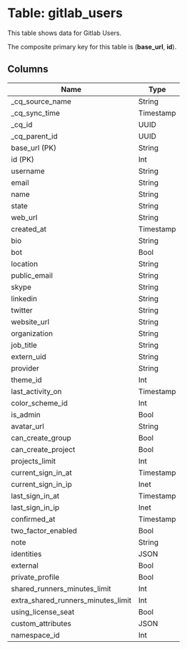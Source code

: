 # Table: gitlab_users

This table shows data for Gitlab Users.

The composite primary key for this table is (**base_url**, **id**).

## Columns

| Name          | Type          |
| ------------- | ------------- |
|_cq_source_name|String|
|_cq_sync_time|Timestamp|
|_cq_id|UUID|
|_cq_parent_id|UUID|
|base_url (PK)|String|
|id (PK)|Int|
|username|String|
|email|String|
|name|String|
|state|String|
|web_url|String|
|created_at|Timestamp|
|bio|String|
|bot|Bool|
|location|String|
|public_email|String|
|skype|String|
|linkedin|String|
|twitter|String|
|website_url|String|
|organization|String|
|job_title|String|
|extern_uid|String|
|provider|String|
|theme_id|Int|
|last_activity_on|Timestamp|
|color_scheme_id|Int|
|is_admin|Bool|
|avatar_url|String|
|can_create_group|Bool|
|can_create_project|Bool|
|projects_limit|Int|
|current_sign_in_at|Timestamp|
|current_sign_in_ip|Inet|
|last_sign_in_at|Timestamp|
|last_sign_in_ip|Inet|
|confirmed_at|Timestamp|
|two_factor_enabled|Bool|
|note|String|
|identities|JSON|
|external|Bool|
|private_profile|Bool|
|shared_runners_minutes_limit|Int|
|extra_shared_runners_minutes_limit|Int|
|using_license_seat|Bool|
|custom_attributes|JSON|
|namespace_id|Int|